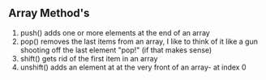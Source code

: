## Array Method's
1. push() adds one or more elements at the end of an array
2. pop() removes the last items from an array, I like to think of it like a gun shooting off the last element "pop!" (if that makes sense)
3. shift() gets rid of the first item in an array
4. unshift() adds an element at at the very front of an array- at index 0
